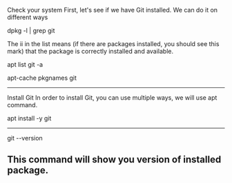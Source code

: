 Check your system
First, let's see if we have Git installed. We can do it on different ways

dpkg -l | grep git

The ii in the list means (if there are packages installed, you should see this mark) that the package is correctly installed and available.

apt list git -a

apt-cache pkgnames git

----------------------------

Install Git
In order to install Git, you can use multiple ways, we will use apt command.

apt install -y git

----------------------------
git --version

This command will show you version of installed package.
----------------------------

